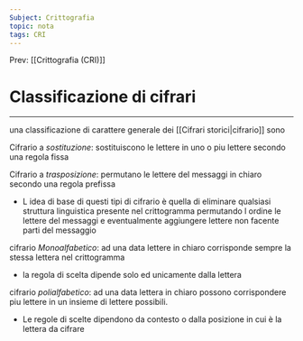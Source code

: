 ```yaml
---
Subject: Crittografia
topic: nota
tags: CRI
---
```


Prev: [[Crittografia (CRI)]]

# Classificazione di cifrari
---
una classificazione di carattere generale dei [[Cifrari storici|cifrario]] sono 

Cifrario a  _sostituzione_: sostituiscono le lettere in uno o piu lettere secondo una regola fissa

Cifrario a  _trasposizione_: permutano le lettere del messaggi in chiaro secondo una regola prefissa
- L idea di base di questi tipi di cifrario è quella di eliminare qualsiasi struttura linguistica presente nel crittogramma permutando l ordine le lettere del messaggi e eventualmente aggiungere lettere non facente parti del messaggio 


cifrario _Monoalfabetico_: ad una data lettere in chiaro corrisponde sempre la stessa lettera nel crittogramma
- la regola di scelta dipende solo ed unicamente dalla lettera 

cifrario _polialfabetico_: ad una data lettera in chiaro possono corrispondere piu lettere in un insieme di lettere possibili. 
- Le regole di scelte dipendono da contesto o dalla posizione in cui è la lettera da cifrare